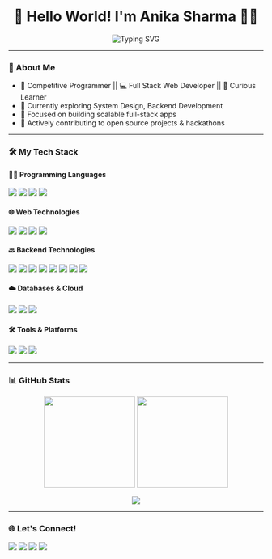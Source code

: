 <h1 align="center">👋 Hello World! I'm Anika Sharma 🧑‍💻</h1>
<p align="center">
  <img src="https://readme-typing-svg.herokuapp.com?font=Fira+Code&weight=500&size=22&pause=1000&color=F76C6C&width=435&lines=Competitive+Programmer;Full+Stack+Web+Developer;UI%2FUX+Enthusiast;Tech+Explorer" alt="Typing SVG" />
</p>

---

### 🚀 About Me

- 🔋 Competitive Programmer || 💻 Full Stack Web Developer || 🧠 Curious Learner 
- 🧩 Currently exploring System Design, Backend Development
- 🎯 Focused on building scalable full-stack apps
- 🌱 Actively contributing to open source projects & hackathons

---

### 🛠️ My Tech Stack

#### 👩‍💻 Programming Languages
<p>
  <img src="https://img.shields.io/badge/C++-00599C?style=for-the-badge&logo=c%2B%2B&logoColor=white"/>
  <img src="https://img.shields.io/badge/JavaScript-F7DF1E?style=for-the-badge&logo=javascript&logoColor=black"/>
  <img src="https://img.shields.io/badge/Java-ED8B00?style=for-the-badge&logo=java&logoColor=white"/>
  <img src="https://img.shields.io/badge/Python-3776AB?style=for-the-badge&logo=python&logoColor=white"/>
</p>

#### 🌐 Web Technologies
<p>
  <img src="https://img.shields.io/badge/Next.js-000000?style=for-the-badge&logo=next.js&logoColor=white"/>
  <img src="https://img.shields.io/badge/React-20232A?style=for-the-badge&logo=react&logoColor=61DAFB"/>
  <img src="https://img.shields.io/badge/Node.js-339933?style=for-the-badge&logo=nodedotjs&logoColor=white"/>
  <img src="https://img.shields.io/badge/Tailwind_CSS-38B2AC?style=for-the-badge&logo=tailwind-css&logoColor=white"/>
</p>

#### 🔙 Backend Technologies
<p>
  <img src="https://img.shields.io/badge/Express.js-000000?style=for-the-badge&logo=express&logoColor=white"/>
  <img src="https://img.shields.io/badge/REST%20API-FF6F61?style=for-the-badge"/>
  <img src="https://img.shields.io/badge/JWT_Auth-000000?style=for-the-badge&logo=jsonwebtokens&logoColor=white"/>
  <img src="https://img.shields.io/badge/Postman-FF6C37?style=for-the-badge&logo=postman&logoColor=white"/>
  <img src="https://img.shields.io/badge/Nodemon-76D04B?style=for-the-badge&logo=nodemon&logoColor=white"/>
  <img src="https://img.shields.io/badge/Multer-4B8BBE?style=for-the-badge"/>
  <img src="https://img.shields.io/badge/Bcrypt-FFC107?style=for-the-badge"/>
  <img src="https://img.shields.io/badge/Docker-2496ED?style=for-the-badge&logo=docker&logoColor=white"/>
</p>

#### ☁️ Databases & Cloud
<p>
  <img src="https://img.shields.io/badge/MongoDB-4EA94B?style=for-the-badge&logo=mongodb&logoColor=white"/>
  <img src="https://img.shields.io/badge/Firebase-FFCA28?style=for-the-badge&logo=firebase&logoColor=black"/>
  <img src="https://img.shields.io/badge/MySQL-4479A1?style=for-the-badge&logo=mysql&logoColor=white"/>
</p>

#### 🛠️ Tools & Platforms
<p>
  <img src="https://img.shields.io/badge/Git-F05032?style=for-the-badge&logo=git&logoColor=white"/>
  <img src="https://img.shields.io/badge/VS%20Code-007ACC?style=for-the-badge&logo=visual-studio-code&logoColor=white"/>
  <img src="https://img.shields.io/badge/Arduino-00979D?style=for-the-badge&logo=arduino&logoColor=white"/>
</p>

---

### 📊 GitHub Stats

<p align="center">
  <img src="https://github-readme-stats.vercel.app/api?username=anika253&show_icons=true&theme=tokyonight&hide_border=true&count_private=true" height="180"/>
  <img src="https://github-readme-streak-stats.herokuapp.com/?user=anika253&theme=tokyonight&hide_border=true" height="180"/>
</p>

<p align="center">
  <img src="https://github-readme-stats.vercel.app/api/top-langs/?username=anika253&layout=compact&theme=tokyonight&hide_border=true"/>
</p>

---

### 🌐 Let's Connect!
<p align="left">
  <a href="https://www.linkedin.com/in/anika-sharma-549555257/" target="_blank"><img src="https://img.shields.io/badge/LinkedIn-blue?style=for-the-badge&logo=linkedin&logoColor=white"/></a>
  <a href="mailto:22bec020@nith.ac.in"><img src="https://img.shields.io/badge/Gmail-red?style=for-the-badge&logo=gmail&logoColor=white"/></a>
  <a href="https://github.com/anika253" target="_blank"><img src="https://img.shields.io/badge/GitHub-black?style=for-the-badge&logo=github&logoColor=white"/></a>
  <a href="https://leetcode.com/22bec020/" target="_blank"><img src="https://img.shields.io/badge/LeetCode-FFA116?style=for-the-badge&logo=leetcode&logoColor=black"/></a>
</p>
